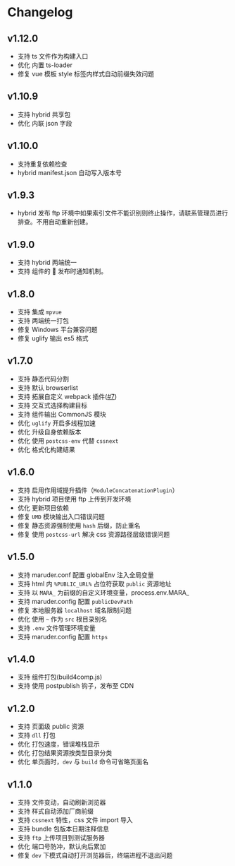 # Changelog

## v1.12.0

- 支持 ts 文件作为构建入口
- 优化 内置 ts-loader
- 修复 vue 模板 style 标签内样式自动前缀失效问题

## v1.10.9

- 支持 hybrid 共享包
- 优化 内联 json 字段

## v1.10.0

- 支持重复依赖检查
- hybrid manifest.json 自动写入版本号

## v1.9.3

- hybrid 发布 ftp 环境中如果索引文件不能识别则终止操作，请联系管理员进行排查。不用自动重新创建。

## v1.9.0

- 支持 hybrid 两端统一
- 支持 组件的  发布时通知机制。

## v1.8.0

- 支持 集成 `mpvue`
- 支持 两端统一打包
- 修复 Windows 平台兼容问题
- 修复 uglify 输出 es5 格式

## v1.7.0

- 支持 静态代码分割
- 支持 默认 browserlist
- 支持 拓展自定义 webpack 插件([#7](https://github.com/SinaMFE/webpack-marauder/pull/7))
- 支持 交互式选择构建目标
- 支持 组件输出 CommonJS 模块
- 优化 `uglify` 开启多线程加速
- 优化 升级自身依赖版本
- 优化 使用 `postcss-env` 代替 `cssnext`
- 优化 格式化构建结果

## v1.6.0

- 支持 启用作用域提升插件（`ModuleConcatenationPlugin`）
- 支持 hybrid 项目使用 ftp 上传到开发环境
- 优化 更新项目依赖
- 修复 `UMD` 模块输出入口错误问题
- 修复 静态资源强制使用 `hash` 后缀，防止重名
- 修复 使用 `postcss-url` 解决 css 资源路径层级错误问题

## v1.5.0

- 支持 maruder.conf 配置 globalEnv 注入全局变量
- 支持 html 内 `%PUBLIC_URL%` 占位符获取 `public` 资源地址
- 支持 以 `MARA_` 为前缀的自定义环境变量，process.env.MARA\_<name>
- 支持 maruder.config 配置 `publicDevPath`
- 修复 本地服务器 `localhost` 域名限制问题
- 优化 使用 `~` 作为 `src` 根目录别名
- 支持 `.env` 文件管理环境变量
- 支持 maruder.config 配置 `https`

## v1.4.0

- 支持 组件打包(build4comp.js)
- 支持 使用 postpublish 钩子，发布至 CDN

## v1.2.0

- 支持 页面级 public 资源
- 支持 `dll` 打包
- 优化 打包速度，错误堆栈显示
- 优化 打包结果资源按类型目录分类
- 优化 单页面时，`dev` 与 `build` 命令可省略页面名

## v1.1.0

- 支持 文件变动，自动刷新浏览器
- 支持 样式自动添加厂商前缀
- 支持 `cssnext` 特性，css 文件 import 导入
- 支持 bundle 包版本日期注释信息
- 支持 `ftp` 上传项目到测试服务器
- 优化 端口号防冲，默认向后累加
- 修复 `dev` 下模式自动打开浏览器后，终端进程不退出问题
